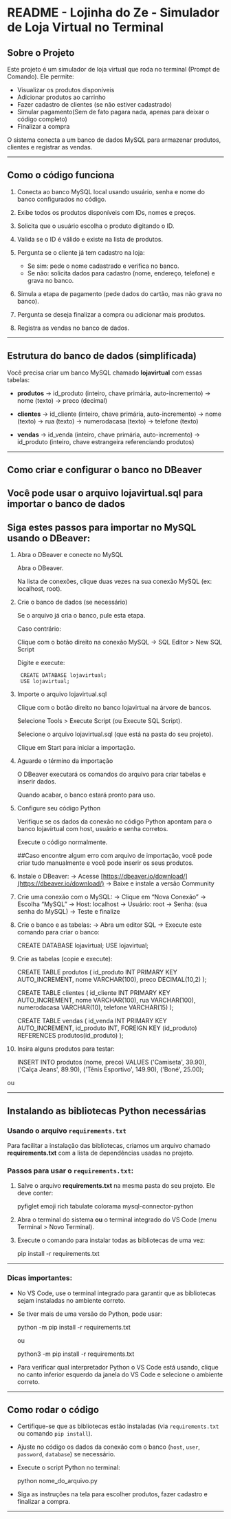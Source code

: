 

# README - Lojinha do Ze - Simulador de Loja Virtual no Terminal

## Sobre o Projeto

Este projeto é um simulador de loja virtual que roda no terminal (Prompt de Comando). Ele permite:

* Visualizar os produtos disponíveis
* Adicionar produtos ao carrinho
* Fazer cadastro de clientes (se não estiver cadastrado)
* Simular pagamento(Sem de fato pagara nada, apenas para deixar o código completo)
* Finalizar a compra

O sistema conecta a um banco de dados MySQL para armazenar produtos, clientes e registrar as vendas.

---

## Como o código funciona

1. Conecta ao banco MySQL local usando usuário, senha e nome do banco configurados no código.

2. Exibe todos os produtos disponíveis com IDs, nomes e preços.

3. Solicita que o usuário escolha o produto digitando o ID.

4. Valida se o ID é válido e existe na lista de produtos.

5. Pergunta se o cliente já tem cadastro na loja:

   * Se sim: pede o nome cadastrado e verifica no banco.
   * Se não: solicita dados para cadastro (nome, endereço, telefone) e grava no banco.

6. Simula a etapa de pagamento (pede dados do cartão, mas não grava no banco).

7. Pergunta se deseja finalizar a compra ou adicionar mais produtos.

8. Registra as vendas no banco de dados.

---

## Estrutura do banco de dados (simplificada)

Você precisa criar um banco MySQL chamado **lojavirtual** com essas tabelas:

* **produtos**
  → id\_produto (inteiro, chave primária, auto-incremento)
  → nome (texto)
  → preco (decimal)

* **clientes**
  → id\_cliente (inteiro, chave primária, auto-incremento)
  → nome (texto)
  → rua (texto)
  → numerodacasa (texto)
  → telefone (texto)

* **vendas**
  → id\_venda (inteiro, chave primária, auto-incremento)
  → id\_produto (inteiro, chave estrangeira referenciando produtos)

---

## Como criar e configurar o banco no DBeaver

## Você pode usar o arquivo lojavirtual.sql para importar o banco de dados

## Siga estes passos para importar no MySQL usando o DBeaver:

1. Abra o DBeaver e conecte no MySQL

   Abra o DBeaver.

   Na lista de conexões, clique duas vezes na sua conexão MySQL (ex: localhost, root).

2. Crie o banco de dados (se necessário)

   Se o arquivo já cria o banco, pule esta etapa.

   Caso contrário:

   Clique com o botão direito na conexão MySQL → SQL Editor > New SQL Script

   Digite e execute:

        CREATE DATABASE lojavirtual;
        USE lojavirtual;

3. Importe o arquivo lojavirtual.sql

    Clique com o botão direito no banco lojavirtual na árvore de bancos.

    Selecione Tools > Execute Script (ou Execute SQL Script).

    Selecione o arquivo lojavirtual.sql (que está na pasta do seu projeto).

    Clique em Start para iniciar a importação.

4. Aguarde o término da importação

    O DBeaver executará os comandos do arquivo para criar tabelas e inserir dados.

    Quando acabar, o banco estará pronto para uso.

5. Configure seu código Python

    Verifique se os dados da conexão no código Python apontam para o banco lojavirtual com host, usuário e senha corretos.

    Execute o código normalmente.


   ##Caso encontre algum erro com arquivo de importação, você pode criar tudo manualmente e você pode inserir os seus produtos.

1. Instale o DBeaver:
   → Acesse [https://dbeaver.io/download/](https://dbeaver.io/download/)
   → Baixe e instale a versão Community

2. Crie uma conexão com o MySQL:
   → Clique em “Nova Conexão”
   → Escolha “MySQL”
   → Host: localhost
   → Usuário: root
   → Senha: (sua senha do MySQL)
   → Teste e finalize

3. Crie o banco e as tabelas:
   → Abra um editor SQL
   → Execute este comando para criar o banco:

   
   CREATE DATABASE lojavirtual;
   USE lojavirtual;
   

4. Crie as tabelas (copie e execute):

   
   CREATE TABLE produtos (
     id_produto INT PRIMARY KEY AUTO_INCREMENT,
     nome VARCHAR(100),
     preco DECIMAL(10,2)
   );

   CREATE TABLE clientes (
     id_cliente INT PRIMARY KEY AUTO_INCREMENT,
     nome VARCHAR(100),
     rua VARCHAR(100),
     numerodacasa VARCHAR(10),
     telefone VARCHAR(15)
   );

   CREATE TABLE vendas (
     id_venda INT PRIMARY KEY AUTO_INCREMENT,
     id_produto INT,
     FOREIGN KEY (id_produto) REFERENCES produtos(id_produto)
   );
   

5. Insira alguns produtos para testar:

   
   INSERT INTO produtos (nome, preco) VALUES
   ('Camiseta', 39.90),
   ('Calça Jeans', 89.90),
   ('Tênis Esportivo', 149.90),
   ('Boné', 25.00);
   
ou


---

## Instalando as bibliotecas Python necessárias

### Usando o arquivo `requirements.txt`

Para facilitar a instalação das bibliotecas, criamos um arquivo chamado **requirements.txt** com a lista de dependências usadas no projeto.

### Passos para usar o `requirements.txt`:

1. Salve o arquivo **requirements.txt** na mesma pasta do seu projeto. Ele deve conter:

   
   pyfiglet
   emoji
   rich
   tabulate
   colorama
   mysql-connector-python
   

2. Abra o terminal do sistema **ou** o terminal integrado do VS Code (menu Terminal > Novo Terminal).

3. Execute o comando para instalar todas as bibliotecas de uma vez:

   
   pip install -r requirements.txt


---

### Dicas importantes:

* No VS Code, use o terminal integrado para garantir que as bibliotecas sejam instaladas no ambiente correto.

* Se tiver mais de uma versão do Python, pode usar:


  python -m pip install -r requirements.txt


  ou


  python3 -m pip install -r requirements.txt


* Para verificar qual interpretador Python o VS Code está usando, clique no canto inferior esquerdo da janela do VS Code e selecione o ambiente correto.

---

## Como rodar o código

* Certifique-se que as bibliotecas estão instaladas (via `requirements.txt` ou comando `pip install`).

* Ajuste no código os dados da conexão com o banco (`host`, `user`, `password`, `database`) se necessário.

* Execute o script Python no terminal:

 
  python nome_do_arquivo.py


* Siga as instruções na tela para escolher produtos, fazer cadastro e finalizar a compra.



---




